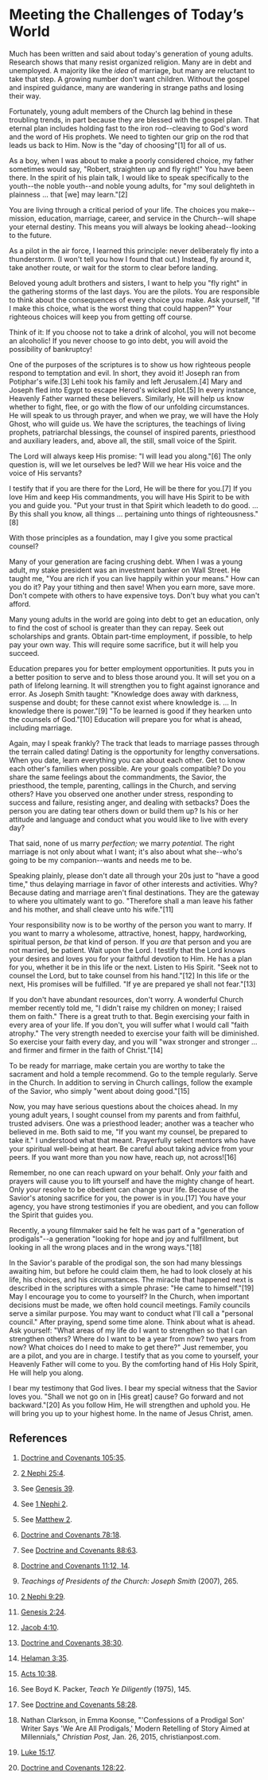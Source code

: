 # Meeting the Challenges of Today’s World

Much has been written and said about today's generation of young adults.
Research shows that many resist organized religion. Many are in debt and
unemployed. A majority like the _idea_ of marriage, but many are reluctant to
take that step. A growing number don't want children. Without the gospel and
inspired guidance, many are wandering in strange paths and losing their way.

Fortunately, young adult members of the Church lag behind in these troubling
trends, in part because they are blessed with the gospel plan. That eternal
plan includes holding fast to the iron rod--cleaving to God's word and the
word of His prophets. We need to tighten our grip on the rod that leads us
back to Him. Now is the "day of choosing"[1] for all of us.

As a boy, when I was about to make a poorly considered choice, my father
sometimes would say, "Robert, straighten up and fly right!" You have been
there. In the spirit of his plain talk, I would like to speak specifically to
the youth--the noble youth--and noble young adults, for "my soul delighteth in
plainness ... that [we] may learn."[2]

You are living through a critical period of your life. The choices you make--
mission, education, marriage, career, and service in the Church--will shape
your eternal destiny. This means you will always be looking ahead--looking to
the future.

As a pilot in the air force, I learned this principle: never deliberately fly
into a thunderstorm. (I won't tell you how I found that out.) Instead, fly
around it, take another route, or wait for the storm to clear before landing.

Beloved young adult brothers and sisters, I want to help you "fly right" in
the gathering storms of the last days. You are the pilots. You are responsible
to think about the consequences of every choice you make. Ask yourself, "If I
make this choice, what is the worst thing that could happen?" Your righteous
choices will keep you from getting off course.

Think of it: If you choose not to take a drink of alcohol, you will not become
an alcoholic! If you never choose to go into debt, you will avoid the
possibility of bankruptcy!

One of the purposes of the scriptures is to show us how righteous people
respond to temptation and evil. In short, they avoid it! Joseph ran from
Potiphar's wife.[3] Lehi took his family and left Jerusalem.[4] Mary and
Joseph fled into Egypt to escape Herod's wicked plot.[5] In every instance,
Heavenly Father warned these believers. Similarly, He will help us know
whether to fight, flee, or go with the flow of our unfolding circumstances. He
will speak to us through prayer, and when we pray, we will have the Holy
Ghost, who will guide us. We have the scriptures, the teachings of living
prophets, patriarchal blessings, the counsel of inspired parents, priesthood
and auxiliary leaders, and, above all, the still, small voice of the Spirit.

The Lord will always keep His promise: "I will lead you along."[6] The only
question is, will we let ourselves be led? Will we hear His voice and the
voice of His servants?

I testify that if you are there for the Lord, He will be there for you.[7] If
you love Him and keep His commandments, you will have His Spirit to be with
you and guide you. "Put your trust in that Spirit which leadeth to do good. ...
By this shall you know, all things ... pertaining unto things of
righteousness."[8]

With those principles as a foundation, may I give you some practical counsel?

Many of your generation are facing crushing debt. When I was a young adult, my
stake president was an investment banker on Wall Street. He taught me, "You
are rich if you can live happily within your means." How can you do it? Pay
your tithing and then save! When you earn more, save more. Don't compete with
others to have expensive toys. Don't buy what you can't afford.

Many young adults in the world are going into debt to get an education, only
to find the cost of school is greater than they can repay. Seek out
scholarships and grants. Obtain part-time employment, if possible, to help pay
your own way. This will require some sacrifice, but it will help you succeed.

Education prepares you for better employment opportunities. It puts you in a
better position to serve and to bless those around you. It will set you on a
path of lifelong learning. It will strengthen you to fight against ignorance
and error. As Joseph Smith taught: "Knowledge does away with darkness,
suspense and doubt; for these cannot exist where knowledge is. ... In knowledge
there is power."[9] "To be learned is good if they hearken unto the counsels
of God."[10] Education will prepare you for what is ahead, including marriage.

Again, may I speak frankly? The track that leads to marriage passes through
the terrain called dating! Dating is the opportunity for lengthy
conversations. When you date, learn everything you can about each other. Get
to know each other's families when possible. Are your goals compatible? Do you
share the same feelings about the commandments, the Savior, the priesthood,
the temple, parenting, callings in the Church, and serving others? Have you
observed one another under stress, responding to success and failure,
resisting anger, and dealing with setbacks? Does the person you are dating
tear others down or build them up? Is his or her attitude and language and
conduct what you would like to live with every day?

That said, none of us marry _perfection;_ we marry _potential_. The right
marriage is not only about what I want; it's also about what she--who's going
to be my companion--wants and needs me to be.

Speaking plainly, please don't date all through your 20s just to "have a good
time," thus delaying marriage in favor of other interests and activities. Why?
Because dating and marriage aren't final destinations. They are the gateway to
where you ultimately want to go. "Therefore shall a man leave his father and
his mother, and shall cleave unto his wife."[11]

Your responsibility now is to be worthy of the person you want to marry. If
you want to marry a wholesome, attractive, honest, happy, hardworking,
spiritual person, _be_ that kind of person. If you _are_ that person and you
are not married, be patient. Wait upon the Lord. I testify that the Lord knows
your desires and loves you for your faithful devotion to Him. He has a plan
for you, whether it be in this life or the next. Listen to His Spirit. "Seek
not to counsel the Lord, but to take counsel from his hand."[12] In this life
or the next, His promises will be fulfilled. "If ye are prepared ye shall not
fear."[13]

If you don't have abundant resources, don't worry. A wonderful Church member
recently told me, "I didn't raise my children on money; I raised them on
faith." There is a great truth to that. Begin exercising your faith in every
area of your life. If you don't, you will suffer what I would call "faith
atrophy." The very strength needed to exercise your faith will be diminished.
So exercise your faith every day, and you will "wax stronger and stronger ...
and firmer and firmer in the faith of Christ."[14]

To be ready for marriage, make certain you are worthy to take the sacrament
and hold a temple recommend. Go to the temple regularly. Serve in the Church.
In addition to serving in Church callings, follow the example of the Savior,
who simply "went about doing good."[15]

Now, you may have serious questions about the choices ahead. In my young adult
years, I sought counsel from my parents and from faithful, trusted advisers.
One was a priesthood leader; another was a teacher who believed in me. Both
said to me, "If you want my counsel, be prepared to take it." I understood
what that meant. Prayerfully select mentors who have your spiritual well-being
at heart. Be careful about taking advice from your peers. If you want more
than you now have, reach _up,_ not across![16]

Remember, no one can reach upward on your behalf. Only _your_ faith and
prayers will cause you to lift yourself and have the mighty change of heart.
Only _your_ resolve to be obedient can change your life. Because of the
Savior's atoning sacrifice for you, the power is in you.[17] You have your
agency, you have strong testimonies if you are obedient, and you can follow
the Spirit that guides you.

Recently, a young filmmaker said he felt he was part of a "generation of
prodigals"--a generation "looking for hope and joy and fulfillment, but
looking in all the wrong places and in the wrong ways."[18]

In the Savior's parable of the prodigal son, the son had many blessings
awaiting him, but before he could claim them, he had to look closely at his
life, his choices, and his circumstances. The miracle that happened next is
described in the scriptures with a simple phrase: "He came to himself."[19]
May I encourage you to come to yourself? In the Church, when important
decisions must be made, we often hold council meetings. Family councils serve
a similar purpose. You may want to conduct what I'll call a "personal
council." After praying, spend some time alone. Think about what is ahead. Ask
yourself: "What areas of my life do I want to strengthen so that I can
strengthen others? Where do I want to be a year from now? two years from now?
What choices do I need to make to get there?" Just remember, you are a pilot,
and you are in charge. I testify that as you come to yourself, your Heavenly
Father will come to you. By the comforting hand of His Holy Spirit, He will
help you along.

I bear my testimony that God lives. I bear my special witness that the Savior
loves you. "Shall we not go on in [His great] cause? Go forward and not
backward."[20] As you follow Him, He will strengthen and uphold you. He will
bring you up to your highest home. In the name of Jesus Christ, amen.

## References

  1. [Doctrine and Covenants 105:35](https://www.lds.org/scriptures/dc-testament/dc/105.35?lang=eng#34).

  2. [2 Nephi 25:4](https://www.lds.org/scriptures/bofm/2-ne/25.4?lang=eng#3).

  3. See [Genesis 39](https://www.lds.org/scriptures/ot/gen/39?lang=eng).

  4. See [1 Nephi 2](https://www.lds.org/scriptures/bofm/1-ne/2?lang=eng).

  5. See [Matthew 2](https://www.lds.org/scriptures/nt/matt/2?lang=eng).

  6. [Doctrine and Covenants 78:18](https://www.lds.org/scriptures/dc-testament/dc/78.18?lang=eng#17).

  7. See [Doctrine and Covenants 88:63](https://www.lds.org/scriptures/dc-testament/dc/88.63?lang=eng#62).

  8. [Doctrine and Covenants 11:12, 14](https://www.lds.org/scriptures/dc-testament/dc/11.12,14?lang=eng#11).

  9. _Teachings of Presidents of the Church: Joseph Smith_ (2007), 265.

  10. [2 Nephi 9:29](https://www.lds.org/scriptures/bofm/2-ne/9.29?lang=eng#28).

  11. [Genesis 2:24](https://www.lds.org/scriptures/ot/gen/2.24?lang=eng#23).

  12. [Jacob 4:10](https://www.lds.org/scriptures/bofm/jacob/4.10?lang=eng#9).

  13. [Doctrine and Covenants 38:30](https://www.lds.org/scriptures/dc-testament/dc/38.30?lang=eng#29).

  14. [Helaman 3:35](https://www.lds.org/scriptures/bofm/hel/3.35?lang=eng#34).

  15. [Acts 10:38](https://www.lds.org/scriptures/nt/acts/10.38?lang=eng#37).

  16. See Boyd K. Packer, _Teach Ye Diligently_ (1975), 145.

  17. See [Doctrine and Covenants 58:28](https://www.lds.org/scriptures/dc-testament/dc/58.28?lang=eng#27).

  18. Nathan Clarkson, in Emma Koonse, "'Confessions of a Prodigal Son' Writer Says 'We Are All Prodigals,' Modern Retelling of Story Aimed at Millennials," _Christian Post,_ Jan. 26, 2015, christianpost.com.

  19. [Luke 15:17](https://www.lds.org/scriptures/nt/luke/15.17?lang=eng#16).

  20. [Doctrine and Covenants 128:22](https://www.lds.org/scriptures/dc-testament/dc/128.22?lang=eng#21).


